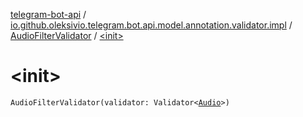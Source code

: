 [telegram-bot-api](../../index.md) / [io.github.oleksivio.telegram.bot.api.model.annotation.validator.impl](../index.md) / [AudioFilterValidator](index.md) / [&lt;init&gt;](./-init-.md)

# &lt;init&gt;

`AudioFilterValidator(validator: Validator<`[`Audio`](../../io.github.oleksivio.telegram.bot.api.model.objects.std.files/-audio/index.md)`>)`